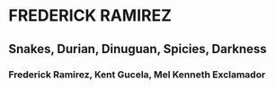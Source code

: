 # **FREDERICK RAMIREZ**
## **Snakes, Durian, Dinuguan, Spicies, Darkness**
### **Frederick Ramirez, Kent Gucela, Mel Kenneth Exclamador**
